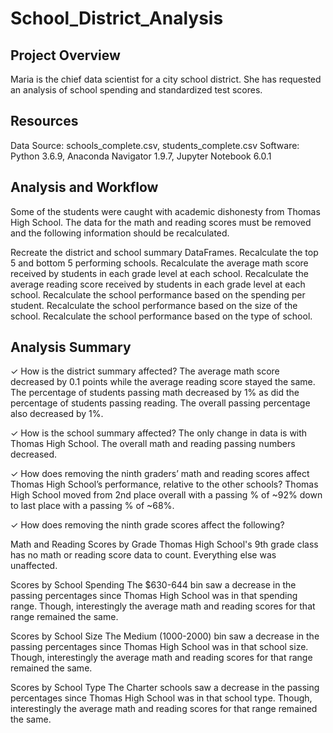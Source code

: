 # School_District_Analysis

## Project Overview
Maria is the chief data scientist for a city school district. She has requested an analysis of school spending and standardized test scores.

## Resources
Data Source: schools_complete.csv, students_complete.csv
Software: Python 3.6.9, Anaconda Navigator 1.9.7, Jupyter Notebook 6.0.1

## Analysis and Workflow
Some of the students were caught with academic dishonesty from Thomas High School. The data for the math and reading scores must be removed and the following information should be recalculated.

Recreate the district and school summary DataFrames.
Recalculate the top 5 and bottom 5 performing schools.
Recalculate the average math score received by students in each grade level at each school.
Recalculate the average reading score received by students in each grade level at each school.
Recalculate the school performance based on the spending per student.
Recalculate the school performance based on the size of the school.
Recalculate the school performance based on the type of school.

## Analysis Summary
✓ How is the district summary affected?
The average math score decreased by 0.1 points while the average reading score stayed the same. The percentage of students passing math decreased by 1% as did the percentage of students passing reading. The overall passing percentage also decreased by 1%.

✓ How is the school summary affected?
The only change in data is with Thomas High School. The overall math and reading passing numbers decreased.

✓ How does removing the ninth graders’ math and reading scores affect Thomas High School’s performance, relative to the other schools?
Thomas High School moved from 2nd place overall with a passing % of ~92% down to last place with a passing % of ~68%.

✓ How does removing the ninth grade scores affect the following?

Math and Reading Scores by Grade
Thomas High School's 9th grade class has no math or reading score data to count. Everything else was unaffected.

Scores by School Spending
The $630-644 bin saw a decrease in the passing percentages since Thomas High School was in that spending range. Though, interestingly the average math and reading scores for that range remained the same.

Scores by School Size
The Medium (1000-2000) bin saw a decrease in the passing percentages since Thomas High School was in that school size. Though, interestingly the average math and reading scores for that range remained the same.

Scores by School Type
The Charter schools saw a decrease in the passing percentages since Thomas High School was in that school type. Though, interestingly the average math and reading scores for that range remained the same.
